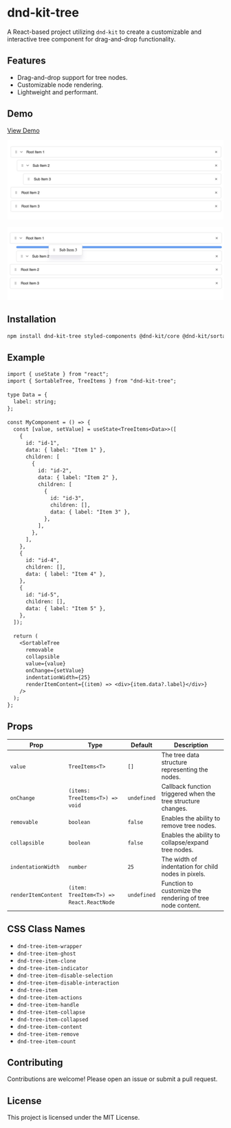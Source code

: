 # dnd-kit-tree

A React-based project utilizing `dnd-kit` to create a customizable and interactive tree component for drag-and-drop
functionality.

## Features

- Drag-and-drop support for tree nodes.
- Customizable node rendering.
- Lightweight and performant.

## Demo
[View Demo](https://vojtechseidler.github.io/dnd-kit-tree/?path=/story/stories-sortabletree--default)

![Example Image 1](./image-1.jpg)

![Example Image 2](./image-2.jpg)

## Installation

```bash
npm install dnd-kit-tree styled-components @dnd-kit/core @dnd-kit/sortable @dnd-kit/utilities
```

## Example

```tsx
import { useState } from "react";
import { SortableTree, TreeItems } from "dnd-kit-tree";

type Data = {
  label: string;
};

const MyComponent = () => {
  const [value, setValue] = useState<TreeItems<Data>>([
    {
      id: "id-1",
      data: { label: "Item 1" },
      children: [
        {
          id: "id-2",
          data: { label: "Item 2" },
          children: [
            {
              id: "id-3",
              children: [],
              data: { label: "Item 3" },
            },
          ],
        },
      ],
    },
    {
      id: "id-4",
      children: [],
      data: { label: "Item 4" },
    },
    {
      id: "id-5",
      children: [],
      data: { label: "Item 5" },
    },
  ]);

  return (
    <SortableTree
      removable
      collapsible
      value={value}
      onChange={setValue}
      indentationWidth={25}
      renderItemContent={(item) => <div>{item.data?.label}</div>}
    />
  );
};
```

## Props

| Prop                | Type                                     | Default     | Description                                                  |
| ------------------- | ---------------------------------------- | ----------- | ------------------------------------------------------------ |
| `value`             | `TreeItems<T>`                           | `[]`        | The tree data structure representing the nodes.              |
| `onChange`          | `(items: TreeItems<T>) => void`          | `undefined` | Callback function triggered when the tree structure changes. |
| `removable`         | `boolean`                                | `false`     | Enables the ability to remove tree nodes.                    |
| `collapsible`       | `boolean`                                | `false`     | Enables the ability to collapse/expand tree nodes.           |
| `indentationWidth`  | `number`                                 | `25`        | The width of indentation for child nodes in pixels.          |
| `renderItemContent` | `(item: TreeItem<T>) => React.ReactNode` | `undefined` | Function to customize the rendering of tree node content.    |

## CSS Class Names

- `dnd-tree-item-wrapper`
- `dnd-tree-item-ghost`
- `dnd-tree-item-clone`
- `dnd-tree-item-indicator`
- `dnd-tree-item-disable-selection`
- `dnd-tree-item-disable-interaction`
- `dnd-tree-item`
- `dnd-tree-item-actions`
- `dnd-tree-item-handle`
- `dnd-tree-item-collapse`
- `dnd-tree-item-collapsed`
- `dnd-tree-item-content`
- `dnd-tree-item-remove`
- `dnd-tree-item-count`

## Contributing

Contributions are welcome! Please open an issue or submit a pull request.

## License

This project is licensed under the MIT License.
